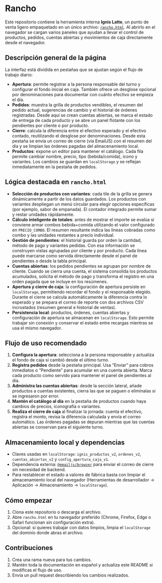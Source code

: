 # Rancho

Este repositorio contiene la herramienta interna **Ignis Latte**, un punto de venta ligero empaquetado en un único archivo: [`rancho.html`](./rancho.html). Al abrirlo en el navegador se cargan varios paneles que ayudan a llevar el control de productos, pedidos, cuentas abiertas y movimientos de caja directamente desde el navegador.

## Descripción general de la página

La interfaz está dividida en pestañas que se ajustan según el flujo de trabajo diario:

- **Apertura**: permite registrar a la persona responsable del turno y configurar el fondo inicial en caja. También ofrece un desglose opcional por denominaciones para documentar con cuánto efectivo se empieza el día.
- **Pedidos**: muestra la grilla de productos vendibles, el resumen del pedido actual, sugerencias de cambio y el historial de órdenes registradas. Desde aquí se crean cuentas abiertas, se marca el estado de entrega de cada producto y se abre un panel flotante con los pendientes por cliente o por producto.
- **Cierre**: calcula la diferencia entre el efectivo esperado y el efectivo contado, reutilizando el desglose por denominaciones. Desde esta pestaña se envía un correo de cierre (vía EmailJS) con el resumen del día y se limpian las órdenes pagadas del almacenamiento local.
- **Productos**: expone un editor para mantener el catálogo. Cada fila permite cambiar nombre, precio, tipo (bebida/comida), icono y variantes. Los cambios se guardan en `localStorage` y se reflejan inmediatamente en la pestaña de pedidos.

## Lógica destacada en `rancho.html`

- **Selección de productos con variantes**: cada tile de la grilla se genera dinámicamente a partir de los datos guardados. Los productos con variantes despliegan un menú circular para elegir opciones específicas (por ejemplo, sabor de empanada). El contador integrado permite sumar y restar unidades rápidamente.
- **Cálculo inteligente de totales**: antes de mostrar el importe se evalúa si conviene armar combos bebida+comida utilizando el valor configurado en `PRECIO_COMBO`. El resumen resultante indica las líneas cobradas como combo y las unidades restantes a precio individual.
- **Gestión de pendientes**: el historial guarda por orden la cantidad, método de pago y variantes pedidas. Con esa información se construyen vistas agrupadas por cliente y por producto. Cada línea puede marcarse como servida directamente desde el panel de pendientes o desde la tabla principal.
- **Cuentas abiertas**: los pedidos pendientes se agrupan por nombre de cliente. Cuando se cierra una cuenta, el sistema consolida los productos acumulados, solicita el método de pago y transforma el registro en una orden pagada que se incluye en los resúmenes.
- **Apertura y cierre de caja**: la configuración de apertura persiste en `localStorage`, permitiendo recordar el fondo y el responsable elegido. Durante el cierre se calcula automáticamente la diferencia contra lo esperado y se prepara el correo de reporte con dos archivos CSV incrustados (resumen general e historial de ventas).
- **Persistencia local**: productos, órdenes, cuentas abiertas y configuración de apertura se almacenan en `localStorage`. Esto permite trabajar sin conexión y conservar el estado entre recargas mientras se usa el mismo navegador.

## Flujo de uso recomendado

1. **Configura la apertura**: selecciona a la persona responsable y actualiza el fondo de caja si cambió desde el último turno.
2. **Registra pedidos** desde la pestaña principal. Usa “Enviar” para cobros inmediatos o “Pendiente” para acumular en una cuenta abierta. Marca cada producto como servido para mantener el panel de pendientes al día.
3. **Administra las cuentas abiertas**: desde la sección lateral, añade productos a cuentas existentes, cierra las que se paguen o elimínalas si se ingresaron por error.
4. **Mantén el catálogo al día** en la pestaña de productos cuando haya cambios de precios, iconografía o variantes.
5. **Realiza el cierre de caja** al finalizar la jornada: cuenta el efectivo, registra el monto, revisa la diferencia calculada y envía el correo automático. Las órdenes pagadas se depuran mientras que las cuentas abiertas se conservan para el siguiente turno.

## Almacenamiento local y dependencias

- Claves usadas en `localStorage`: `ignis_productos_v2`, `ordenes_v2`, `cuentas_abiertas_v2` y `config_apertura_caja_v1`.
- Dependencia externa: [`@emailjs/browser`](https://www.emailjs.com/docs/sdk/send-form/) para enviar el correo de cierre sin necesidad de backend.
- Para restablecer el estado a valores de fábrica basta con limpiar el almacenamiento local del navegador (Herramientas de desarrollador → Aplicación → Almacenamiento → `localStorage`).

## Cómo empezar

1. Clona este repositorio o descarga el archivo.
2. Abre `rancho.html` en tu navegador preferido (Chrome, Firefox, Edge o Safari funcionan sin configuración extra).
3. Opcional: si quieres trabajar con datos limpios, limpia el `localStorage` del dominio donde abras el archivo.

## Contribuciones

1. Crea una rama nueva para tus cambios.
2. Mantén toda la documentación en español y actualiza este README si modificas el flujo de uso.
3. Envía un pull request describiendo los cambios realizados.
